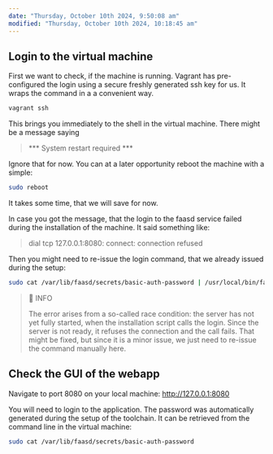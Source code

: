 ```yaml
---
date: "Thursday, October 10th 2024, 9:50:08 am"
modified: "Thursday, October 10th 2024, 10:18:45 am"
---
```


## Login to the virtual machine

First we want to check, if the machine is running. Vagrant has pre-configured the login using a secure freshly generated ssh key for us. It wraps the command in a a convenient way.

``` sh
vagrant ssh
```

This brings you immediately to the shell in the virtual machine. There might be a message saying

> \*\*\* System restart required \*\*\*

Ignore that for now. You can at a later opportunity reboot the machine with a simple:

``` sh
sudo reboot
```

It takes some time, that we will save for now.

In case you got the message, that the login to the faasd service failed during the installation of the machine. It said something like:

> dial tcp 127.0.0.1:8080: connect: connection refused

Then you might need to re-issue the login command, that we already issued during the setup:

``` sh
sudo cat /var/lib/faasd/secrets/basic-auth-password | /usr/local/bin/faas-cli login --password-stdin
```

> :notebook: INFO
>
> The error arises from a so-called race condition: the server has not yet fully started, when the installation script calls the login. Since the server is not ready, it refuses the connection and the call fails.
> That might be fixed, but since it is a minor issue, we just need to re-issue the command manually here.

## Check the GUI of the webapp

Navigate to port 8080 on your local machine: <http://127.0.0.1:8080>

You will need to login to the application. The password was automatically generated during the setup of the toolchain. It can be retrieved from the command line in the virtual machine:

``` sh
sudo cat /var/lib/faasd/secrets/basic-auth-password
```
